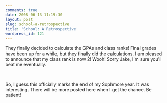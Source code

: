 ```yaml
---
comments: true
date: 2008-06-13 11:19:30
layout: post
slug: school-a-retrospective
title: 'School: A Retrospective'
wordpress_id: 121
---
```


They finally decided to calculate the GPAs and class ranks! Final grades have been up for a while, but they finally did the calculations. I am pleased to announce that my class rank is now 2! Wooh! Sorry Jake, I'm sure you'll beat me eventually.




 




So, I guess this officially marks the end of my Sophmore year. It was interesting. There will be more posted here when I get the chance. Be patient!
